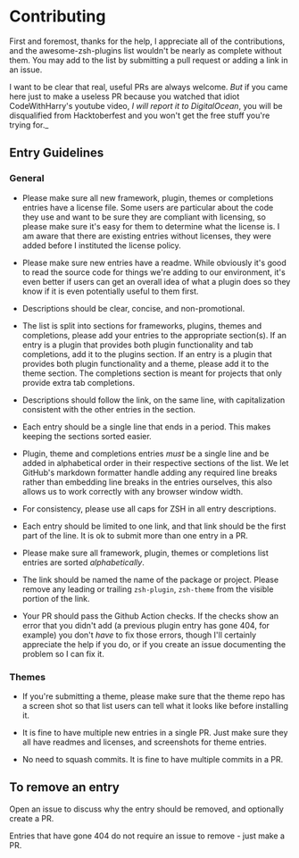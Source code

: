 # Contributing

First and foremost, thanks for the help, I appreciate all of the contributions, and the awesome-zsh-plugins list wouldn't be nearly as complete without them. You may add to the list by submitting a pull request or adding a link in an issue.

I want to be clear that real, useful PRs are always welcome. _But_ if you came here just to make a useless PR because you watched that idiot CodeWithHarry's youtube video, _I will report it to DigitalOcean_, you will be disqualified from Hacktoberfest and you won't get the free stuff you're trying for._

## Entry Guidelines

### General

- Please make sure all new framework, plugin, themes or completions entries have a license file. Some users are particular about the code they use and want to be sure they are compliant with licensing, so please make sure it's easy for them to determine what the license is. I am aware that there are existing entries without licenses, they were added before I instituted the license policy.

- Please make sure new entries have a readme. While obviously it's good to read the source code for things we're adding to our environment, it's even better if users can get an overall idea of what a plugin does so they know if it is even potentially useful to them first.

- Descriptions should be clear, concise, and non-promotional.

- The list is split into sections for frameworks, plugins, themes and completions, please add your entries to the appropriate section(s). If an entry is a plugin that provides both plugin functionality and tab completions, add it to the plugins section. If an entry is a plugin that provides both plugin functionality and a theme, please add it to the theme section. The completions section is meant for projects that only provide extra tab completions.

- Descriptions should follow the link, on the same line, with capitalization consistent with the other entries in the section.

- Each entry should be a single line that ends in a period. This makes keeping the sections sorted easier.

- Plugin, theme and completions entries _must_ be a single line and be added in alphabetical order in their respective sections of the list. We let GitHub's markdown formatter handle adding any required line breaks rather than embedding line breaks in the entries ourselves, this also allows us to work correctly with any browser window width.

- For consistency, please use all caps for ZSH in all entry descriptions.

- Each entry should be limited to one link, and that link should be the first part of the line. It is ok to submit more than one entry in a PR.

- Please make sure all framework, plugin, themes or completions list entries are sorted _alphabetically_.
- The link should be named the name of the package or project. Please remove any leading or trailing `zsh-plugin`, `zsh-theme` from the visible portion of the link.

- Your PR should pass the Github Action checks. If the checks show an error that you didn't add (a previous plugin entry has gone 404, for example) you don't _have_ to fix those errors, though I'll certainly appreciate the help if you do, or if you create an issue documenting the problem so I can fix it.

### Themes

- If you're submitting a theme, please make sure that the theme repo has a screen shot so that list users can tell what it looks like before installing it.

- It is fine to have multiple new entries in a single PR. Just make sure they all have readmes and licenses, and screenshots for theme entries.

- No need to squash commits. It is fine to have multiple commits in a PR.

## To remove an entry

Open an issue to discuss why the entry should be removed, and optionally create a PR.

Entries that have gone 404 do not require an issue to remove - just make a PR.
